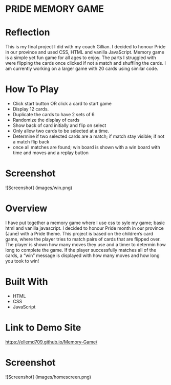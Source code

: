 # PRIDE MEMORY GAME


# Reflection
This is my final project I did with my coach Gillian. I decided to honour Pride in our province and used CSS, HTML and vanilla JavaScript. Memory game is a simple yet fun game for all ages to enjoy. 
The parts I struggled with were flipping the cards once clicked if not a match and shuffling the cards.
I am currently working on a larger game with 20 cards using similar code. 


# How To Play

- Click start button OR click a card to start game
- Display 12 cards.
- Duplicate the cards to have 2 sets of 6
- Randomize the display of cards
- Show back of card initially and flip on select
- Only allow two cards to be selected at a time.
- Determine if two selected cards are a match; if match stay visible; if not a match flip back
- once all matches are found; win board is shown with a win board with time and moves and a replay button

# Screenshot
 ![Screenshot] (images/win.png)


# Overview

I have put together a memory game where I use css to syle my game; basic html and vanilla javascript.
I decided to honour Pride month in our province (June) with a Pride theme. 
This project is based on the children’s card game, where the player tries to match pairs of cards that are flipped over. The player is shown how many moves they use and a timer to determin how long to complete the game. 
If the player successfully matches all of the cards, a “win” message is displayed with how many moves and how long you took to win! 



# Built With
- HTML
- CSS
- JavaScript

# Link to Demo Site
https://ellemd709.github.io/Memory-Game/


# Screenshot
 ![Screenshot] (images/homescreen.png)